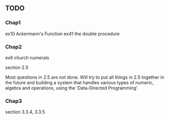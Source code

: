 ## TODO

### Chap1

ex10 Ackermann's Function
ex41 the double procedure

### Chap2

ex6 church numerals

section 2.5

Most questions in 2.5 are not done. Will try to put all things in 2.5 together in the future and building a system that handles various types of numeric, algebra and operations, using the 'Data-Directed Programming'.

### Chap3

section 3.3.4, 3.3.5
